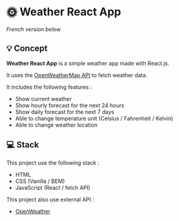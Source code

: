 # :sun_with_face: Weather React App

*French version below*

## :bulb: Concept

**Weather React App** is a simple weather app made with React.js.

It uses the [OpenWeatherMap API](https://openweathermap.org/) to fetch weather data.

It includes the following features :
* Show current weather 
* Show hourly forecast for the next 24 hours
* Show daily forecast for the next 7 days
* Able to change temperature unit (Celsius / Fahrenheit / Kelvin)
* Able to change weather location

## :computer: Stack

This project use the following stack :
* HTML
* CSS (Vanilla / BEM)
* JavaScript (React / fetch API)

This project also use external API :
* [OpenWeather](https://openweathermap.org/)